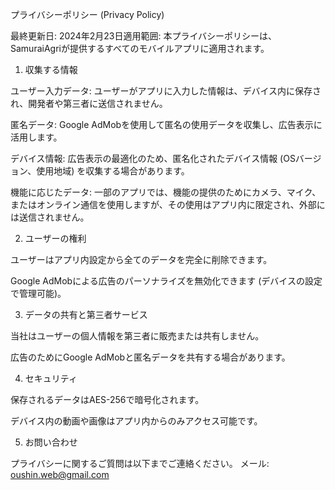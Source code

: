 プライバシーポリシー (Privacy Policy)

最終更新日: 2024年2月23日適用範囲: 本プライバシーポリシーは、SamuraiAgriが提供するすべてのモバイルアプリに適用されます。

1. 収集する情報

ユーザー入力データ: ユーザーがアプリに入力した情報は、デバイス内に保存され、開発者や第三者に送信されません。

匿名データ: Google AdMobを使用して匿名の使用データを収集し、広告表示に活用します。

デバイス情報: 広告表示の最適化のため、匿名化されたデバイス情報 (OSバージョン、使用地域) を収集する場合があります。

機能に応じたデータ: 一部のアプリでは、機能の提供のためにカメラ、マイク、またはオンライン通信を使用しますが、その使用はアプリ内に限定され、外部には送信されません。

2. ユーザーの権利

ユーザーはアプリ内設定から全てのデータを完全に削除できます。

Google AdMobによる広告のパーソナライズを無効化できます (デバイスの設定で管理可能)。

3. データの共有と第三者サービス

当社はユーザーの個人情報を第三者に販売または共有しません。

広告のためにGoogle AdMobと匿名データを共有する場合があります。

4. セキュリティ

保存されるデータはAES-256で暗号化されます。

デバイス内の動画や画像はアプリ内からのみアクセス可能です。

5. お問い合わせ

プライバシーに関するご質問は以下までご連絡ください。
メール: oushin.web@gmail.com
